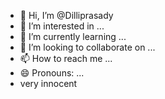 - 👋 Hi, I’m @Dilliprasady
- 👀 I’m interested in ...
- 🌱 I’m currently learning ...
- 💞️ I’m looking to collaborate on ...
- 📫 How to reach me ...
- 😄 Pronouns: ...
- very innocent

<!---
Dilliprasady/Dilliprasady is a ✨ special ✨ repository because its `README.md` (this file) appears on your GitHub profile.
You can click the Preview link to take a look at your changes.
--->
